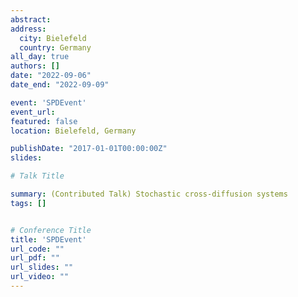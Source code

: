 ```yaml
---
abstract:
address:
  city: Bielefeld
  country: Germany
all_day: true
authors: []
date: "2022-09-06"
date_end: "2022-09-09"

event: 'SPDEvent'
event_url:
featured: false
location: Bielefeld, Germany

publishDate: "2017-01-01T00:00:00Z"
slides: 

# Talk Title

summary: (Contributed Talk) Stochastic cross-diffusion systems
tags: []


# Conference Title
title: 'SPDEvent'
url_code: ""
url_pdf: ""
url_slides: ""
url_video: ""
---
```

